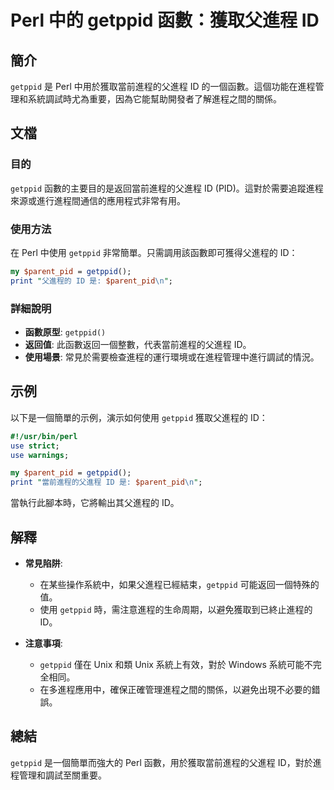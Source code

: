<!--
Meta Description: # Perl 中的 getppid 函數：獲取父進程 ID ## 簡介 `getppid` 是 Perl 中用於獲取當前進程的父進程 ID 的一個函數。這個功能在進程管理和系統調試時尤為重要，因為它能幫助開發者了解進程之間的關係。 ## 文檔 ### 目的 `getppid` 函數的主要目的是返回當...
Meta Keywords: getppid, perl, parent_pid, print, use
-->

# Perl 中的 getppid 函數：獲取父進程 ID

## 簡介
`getppid` 是 Perl 中用於獲取當前進程的父進程 ID 的一個函數。這個功能在進程管理和系統調試時尤為重要，因為它能幫助開發者了解進程之間的關係。

## 文檔
### 目的
`getppid` 函數的主要目的是返回當前進程的父進程 ID (PID)。這對於需要追蹤進程來源或進行進程間通信的應用程式非常有用。

### 使用方法
在 Perl 中使用 `getppid` 非常簡單。只需調用該函數即可獲得父進程的 ID：

```perl
my $parent_pid = getppid();
print "父進程的 ID 是: $parent_pid\n";
```

### 詳細說明
- **函數原型**: `getppid()`
- **返回值**: 此函數返回一個整數，代表當前進程的父進程 ID。
- **使用場景**: 常見於需要檢查進程的運行環境或在進程管理中進行調試的情況。

## 示例
以下是一個簡單的示例，演示如何使用 `getppid` 獲取父進程的 ID：

```perl
#!/usr/bin/perl
use strict;
use warnings;

my $parent_pid = getppid();
print "當前進程的父進程 ID 是: $parent_pid\n";
```

當執行此腳本時，它將輸出其父進程的 ID。

## 解釋
- **常見陷阱**: 
  - 在某些操作系統中，如果父進程已經結束，`getppid` 可能返回一個特殊的值。
  - 使用 `getppid` 時，需注意進程的生命周期，以避免獲取到已終止進程的 ID。
  
- **注意事項**: 
  - `getppid` 僅在 Unix 和類 Unix 系統上有效，對於 Windows 系統可能不完全相同。
  - 在多進程應用中，確保正確管理進程之間的關係，以避免出現不必要的錯誤。

## 總結
`getppid` 是一個簡單而強大的 Perl 函數，用於獲取當前進程的父進程 ID，對於進程管理和調試至關重要。